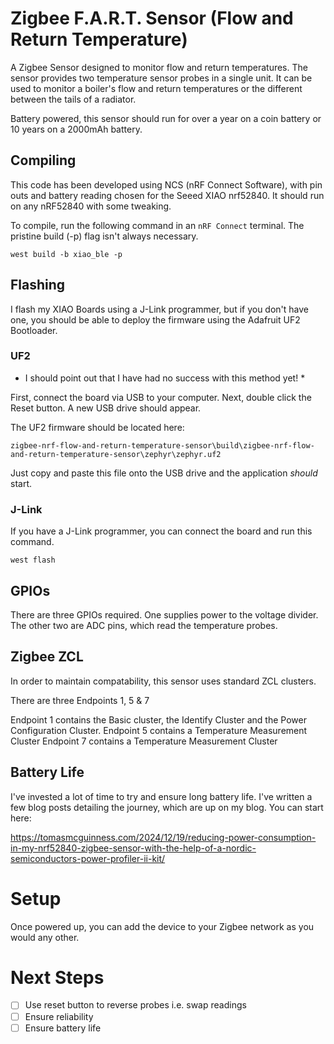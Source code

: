 # Zigbee F.A.R.T. Sensor (Flow and Return Temperature)

A Zigbee Sensor designed to monitor flow and return temperatures. The sensor provides two temperature sensor probes in a single unit. It can be used to monitor a boiler's flow and return temperatures or the different between the tails of a radiator.

Battery powered, this sensor should run for over a year on a coin battery or 10 years on a 2000mAh battery.

## Compiling 

This code has been developed using NCS (nRF Connect Software), with pin outs and battery reading chosen for the Seeed XIAO nrf52840. It should run on any nRF52840 with some tweaking. 

To compile, run the following command in an `nRF Connect` terminal. The pristine build (-p) flag isn't always necessary.

```
west build -b xiao_ble -p
```

## Flashing

I flash my XIAO Boards using a J-Link programmer, but if you don't have one, you should be able to deploy the firmware using the Adafruit UF2 Bootloader.

### UF2

* I should point out that I have had no success with this method yet! *

First, connect the board via USB to your computer. Next, double click the Reset button. A new USB drive should appear.

The UF2 firmware should be located here:

```
zigbee-nrf-flow-and-return-temperature-sensor\build\zigbee-nrf-flow-and-return-temperature-sensor\zephyr\zephyr.uf2
```

Just copy and paste this file onto the USB drive and the application *should* start. 

### J-Link

If you have a J-Link programmer, you can connect the board and run this command.

```
west flash
```

## GPIOs

There are three GPIOs required. One supplies power to the voltage divider. The other two are ADC pins, which read the temperature probes.



## Zigbee ZCL

In order to maintain compatability, this sensor uses standard ZCL clusters.

There are three Endpoints 1, 5 & 7

Endpoint 1 contains the Basic cluster, the Identify Cluster and the Power Configuration Cluster.
Endpoint 5 contains a Temperature Measurement Cluster
Endpoint 7 contains a Temperature Measurement Cluster

## Battery Life

I've invested a lot of time to try and ensure long battery life. I've written a few blog posts detailing the journey, which are up on my blog. You can start here:

https://tomasmcguinness.com/2024/12/19/reducing-power-consumption-in-my-nrf52840-zigbee-sensor-with-the-help-of-a-nordic-semiconductors-power-profiler-ii-kit/

# Setup

Once powered up, you can add the device to your Zigbee network as you would any other.

# Next Steps

* [ ] Use reset button to reverse probes i.e. swap readings
* [ ] Ensure reliability
* [ ] Ensure battery life
